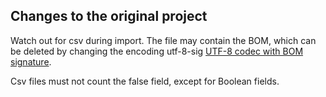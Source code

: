 ## Changes to the original project

Watch out for csv during import. The file may contain the BOM, which can be deleted by changing the encoding utf-8-sig
[UTF-8 codec with BOM signature](https://docs.python.org/3/library/codecs.html#module-encodings.utf_8_sig).

Csv files must not count the false field, except for Boolean fields.